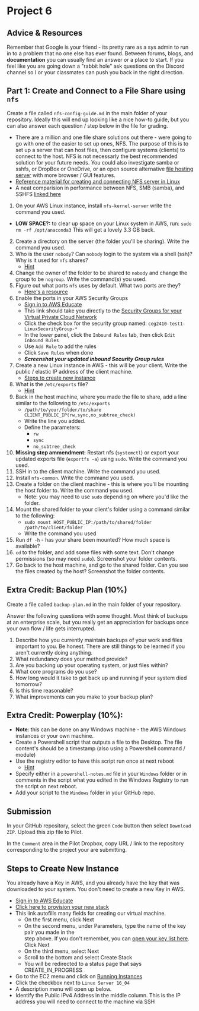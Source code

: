 # Project 6

## Advice & Resources

Remember that Google is your friend - its pretty rare as a sys admin to run in to a problem that no one else has ever found.  Between forums, blogs, and **documentation** you can usually find an answer or a place to start.  If you feel like you are going down a "rabbit hole" ask questions on the Discord channel so I or your classmates can push you back in the right direction.

## Part 1: Create and Connect to a File Share using `nfs`

Create a file called `nfs-config-guide.md` in the main folder of your repository.  Ideally this will end up looking like a nice how-to guide, but you can also answer each question / step below in the file for grading.

- There are a million and one file share solutions out there - were going to go with one of the easier to set up ones, NFS.  The purpose of this is to set up a server that can host files, then configure systems (clients) to connect to the host.  NFS is not necessarly the best recommended solution for your future needs.  You could also investigate samba or sshfs, or DropBox or OneDrive, or an open source alternative [file hosting server](https://alternativeto.net/software/owncloud/?platform=self-hosted) with more browser / GUI features.
- [Reference material for creating and connecting NFS server in Linux](https://www.digitalocean.com/community/tutorials/how-to-set-up-an-nfs-mount-on-ubuntu-16-04)
- A neat comparision in performance between NFS, SMB (samba), and SSHFS [linked here](https://blog.ja-ke.tech/2019/08/27/nas-performance-sshfs-nfs-smb.html)

1. On your AWS Linux instance, install `nfs-kernel-server` write the command you used.
  - **LOW SPACE?:** to clear up space on your Linux system in AWS, run: `sudo rm -rf /opt/anaconda3` This will get a lovely 3.3 GB back.
2. Create a directory on the server (the folder you'll be sharing).  Write the command you used.
3. Who is the user `nobody`?  Can `nobody` login to the system via a shell (ssh)?  Why is it used for `nfs` shares?
    - [Hint](https://unix.stackexchange.com/questions/186568/what-is-nobody-user-and-group)
4. Change the owner of the folder to be shared to `nobody` and change the group to be `nogroup`.  Write the command(s) you used.
5. Figure out what ports `nfs` uses by default.  What two ports are they?
    - [Here's a resource](https://library.netapp.com/ecmdocs/ECMP1155586/html/GUID-C764CE34-6F5B-42BC-B04B-7001744A44A3.html)
6. Enable the ports in your AWS Security Groups
    - [Sign in to AWS Educate](https://www.awseducate.com/student/s/)
    - This link should take you directly to the [Security Groups for your Virtual Private Cloud Network](https://console.aws.amazon.com/ec2/v2/home?region=us-east-1#SecurityGroups:)
    - Click the check box for the security group named: `ceg2410-test1-LinuxSecurityGroup-*`
    - In the lower panel, click the `Inbound Rules` tab, then click `Edit Inbound Rules`
    - Use `Add Rule` to add the rules
    - Click `Save Rules` when done
    - **_Screenshot your updated inbound Security Group rules_**
7. Create a new Linux instance in AWS - this will be your client.  Write the public / elastic IP address of the client machine.
    - [Steps to create new instance](#Steps-to-Create-New-Instance)
8. What is the `/etc/exports` file?
    - [Hint](https://man7.org/linux/man-pages/man5/exports.5.html)
9. Back in the host machine, where you made the file to share, add a line similar to the following to `/etc/exports`
    - `/path/to/your/folder/to/share CLIENT_PUBLIC_IP(rw,sync,no_subtree_check)`
    - Write the line you added.
    - Define the parameters:
      - `rw`
      - `sync`
      - `no_subtree_check`
10. **Missing step ammendment:** Restart nfs (`systemctl`) or export your updated exports file (`exportfs -a`) using `sudo`.  Write the command you used.
11. SSH in to the client machine.  Write the command you used.
12. Install `nfs-common`.  Write the command you used.
13. Create a folder on the client machine - this is where you'll be mounting the host folder to.  Write the command you used.
    - Note: you may need to use `sudo` depending on where you'd like the folder.
14. Mount the shared folder to your client's folder using a command similar to the following:
    - `sudo mount HOST_PUBLIC_IP:/path/to/shared/folder /path/to/client/folder`
    - Write the command you used
15. Run `df -h` - has your share been mounted?  How much space is available?
16. `cd` to the folder, and add some files with some text.  Don't change permissions (so may need `sudo`).  Screenshot your folder contents.
17. Go back to the host machine, and go to the shared folder.  Can you see the files created by the host?  Screenshot the folder contents.

## Extra Credit: Backup Plan (10%)

Create a file called `backup-plan.md` in the main folder of your repository.

Answer the following questions with some thought.  Most think of backups at an enterprise scale, but you really get an appreciation for backups once your own flow / life gets interrupted. 

1. Describe how you currently maintain backups of your work and files important to you. Be honest.  There are still things to be learned if you aren't currently doing anything. 
2. What redundancy does your method provide?
3. Are you backing up your operating system, or just files within?
4. What core programs do you use?  
5. How long would it take to get back up and running if your system died tomorrow?
6. Is this time reasonable?
7. What improvements can you make to your backup plan?

## Extra Credit: Powerplay (10%): 

- **Note**: this can be done on any Windows machine - the AWS Windows instances or your own machine.
- Create a Powershell script that outputs a file to the Desktop.  The file content's should be a timestamp (also using a Powershell command / module)  
- Use the registry editor to have this script run once at next reboot
  - [Hint](https://docs.microsoft.com/en-us/windows-hardware/drivers/install/runonce-registry-key)
- Specify either in a `powershell-notes.md` file in your `Windows` folder or in comments in the script what you edited in the Windows Registry to run the script on next reboot.
- Add your script to the `Windows` folder in your GitHub repo.

## Submission

In your GitHub repository, select the green `Code` button then select `Download ZIP`. Upload this zip file to Pilot.

In the `Comment` area in the Pilot Dropbox, copy URL / link to the repository corresponding to the project your are submitting.

## Steps to Create New Instance

You already have a Key in AWS, and you already have the key that was downloaded to your system.  You don't need to create a new Key in AWS.

- [Sign in to AWS Educate](https://www.awseducate.com/student/s/)
- [Click here to provision your new stack](https://console.aws.amazon.com/cloudformation/home?region=us-east-1#/stacks/new?stackName=ceg2410-316mods&templateURL=https://cf-templates-bmjurcpfd9d8-us-east-1.s3.amazonaws.com/20210750FQ-linux-startup.yml)
- This link autofills many fields for creating our virtual machine.
  - On the first menu, click Next
  - On the second menu, under Parameters, type the name of the key pair you made in the  
    step above. If you don't remember, you can [open your key list here](https://console.aws.amazon.com/ec2/v2/home?region=us-east-1#KeyPairs:sort=keyName). Click Next
  - On the third menu, select Next
  - Scroll to the bottom and select Create Stack
  - You will be redirected to a status page that says CREATE_IN_PROGRESS
- Go to the EC2 menu and click on [Running Instances](https://console.aws.amazon.com/ec2/v2/home?region=us-east-1#Instances:sort=instanceState)
- Click the checkbox next to `Linux Server 16_04`
- A description menu will open up below.
- Identify the Public IPv4 Address in the middle column. This is the IP address you will need to connect to the machine via SSH


